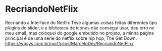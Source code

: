 # RecriandoNetFlix
Recriando a Interface do Netflix
Teve algumas coisas feitas diferentes tipo plugins do slider, e a biblioteca de ícones 
não consegui usar, deu erro no meu email, mas coloquei do google embutido no 
projeto, a minha página principal é de uma série do netflix sobre hip hop, The Get Down.
https://wbsys.com.br/portfolios/MarceloDev/RecriandoNetFlix/
